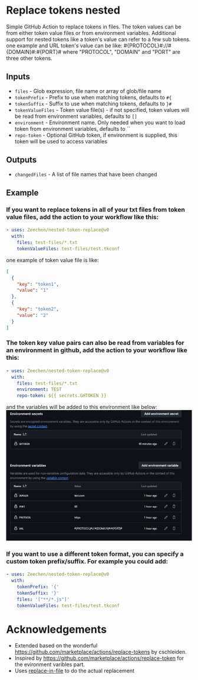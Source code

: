 # Replace tokens nested

Simple GitHub Action to replace tokens in files. The token values can be from
either token value files or from environment variables. Additional support for
nested tokens like a token's value can refer to a few sub tokens. one example
and URL token's value can be like: #{PROTOCOL}#://#{DOMAIN}#:#{PORT}# where
"PROTOCOL", "DOMAIN" and "PORT" are three other tokens.

## Inputs

- `files` - Glob expression, file name or array of glob/file name
- `tokenPrefix` - Prefix to use when matching tokens, defaults to `#{`
- `tokenSuffix` - Suffix to use when matching tokens, defaults to `}#`
- `tokenValueFiles` - Token value file(s) - if not specified, token values will
  be read from environment variables, defaults to `[]`
- `environment` - Environment name. Only needed when you want to load token from
  environment variables, defaults to ``
- `repo-token` - Optional GitHub token, if environment is supplied, this token
  will be used to access variables

## Outputs

- `changedFiles` - A list of file names that have been changed

## Example

### If you want to replace tokens in all of your txt files from token value files, add the action to your workflow like this:

```yml
- uses: Zeechen/nested-token-replace@v0
  with:
    files: test-files/*.txt
    tokenValueFiles: test-files/test.tkconf
```

one example of token value file is like:

```json
[
  {
    "key": "token1",
    "value": "1"
  },
  {
    "key": "token2",
    "value": "2"
  }
]
```

### The token key value pairs can also be read from variables for an environment in github, add the action to your workflow like this:

```yml
- uses: Zeechen/nested-token-replace@v0
  with:
    files: test-files/*.txt
    environment: TEST
    repo-token: ${{ secrets.GHTOKEN }}
```

and the variables will be added to this environment like below:
![alt text](./test-files/env.png)

### If you want to use a different token format, you can specify a custom token prefix/suffix. For example you could add:

```yml
- uses: Zeechen/nested-token-replace@v0
  with:
    tokenPrefix: '{'
    tokenSuffix: '}'
    files: '["**/*.js"]'
    tokenValueFiles: test-files/test.tkconf
```

# Acknowledgements

- Extended based on the wonderful
  https://github.com/marketplace/actions/replace-tokens by cschleiden.
- Inspired by https://github.com/marketplace/actions/replace-token for the
  evironment varibles part.
- Uses [replace-in-file](https://github.com/adamreisnz/replace-in-file) to do
  the actual replacement
